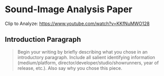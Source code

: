 # Sound-Image Analysis Paper

Clip to Analyze: <https://www.youtube.com/watch?v=KKfNuMWO128>

## Introduction Paragraph

> Begin your writing by briefly describing what you chose in an introductory paragraph. Include all salient identifying information (medium/platform, director/developer/studio/showrunners, year of release, etc.). Also say why you chose this piece.
